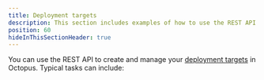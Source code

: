 ```yaml
---
title: Deployment targets
description: This section includes examples of how to use the REST API to create and manage deployment targets in Octopus.
position: 60
hideInThisSectionHeader: true
---
```


You can use the REST API to create and manage your [deployment targets](/docs/infrastructure/deployment-targets/index.md) in Octopus. Typical tasks can include:
